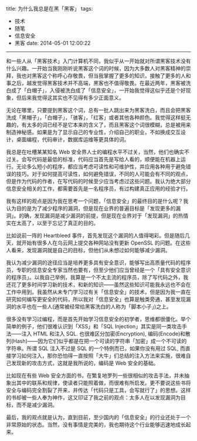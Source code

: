 title: 为什么我总是在黑「黑客」
tags:
  - 技术
  - 随笔
  - 信息安全
  - 黑客
date: 2014-05-01 12:00:22
---

和一些人从「黑客技术」入门计算机不同，我似乎从一开始就对所谓黑客技术没有什么兴趣。一开始当我刚刚听说黑客这个词的时候，因为大多数人对黑客精神的崇拜，我也对黑客这个称呼心存敬畏，但当我掌握了更多的知识，接触了更多的人和事之后，越发觉得黑客技术并不高端，黑客也不值得敬畏。在最近两年，黑客被洗白成了「白帽子」，入侵被洗白成了「信息安全」，一开始我觉得这似乎还是个好现象，但后来我觉得这其实也不见得有多少正面意义。

无论在哪里，只要提到黑客这个词，总有一批人跳出来为黑客洗白，而且会把黑客洗成「黑帽子」，「白帽子」，「骇客」，「红客」或者其他各种颜色。我觉得这样挺无趣的，有太多的词已经不是它本来的含义了，而且黑客这个词很模糊，总是被用来制造神秘感。如果是为了显示自己的专业性，介绍自己的职业，不如换成交互设计，桌面编程，代码审计，数据库运维等更具体的词。

我总是在吐槽某某知名 Web 安全界人士的编程水平不过关，当然，他们也确实不过关。会写代码是最低的标准，代码应当首先是写给人看的，顺便能在机器上运行。无论多么短小的程序，都应当考虑可读性和可维护性，并应用各种用于避免错误的技巧。对于如何提高可读性，如何避免错误，不同的人可能会有不同的观点，但是作为代码的作者，在写代码的时候至少应当考虑过这些问题。我认为绝大部分信息安全相关的工作，都需要首先是一名程序员，有过构建真正应用的经验才行。

我有这样的观点是因为我在思考一个问题，「信息安全」的最终目的是什么呢？我认为目的是为了减少程序的漏洞，但是现在业界的普遍目标是「发现更多的漏洞」。的确，发现漏洞是减少漏洞的前提，但是现在业界对于「发现漏洞」的热情实在太高了，以至于忘记了真正的目的。

比如说前一阵的 Heartbleed 事件，首先发现这个漏洞的人值得喝彩。但是随后几天，就开始有很多人在乌云网上提交各种网站没有更新 OpenSSL 的问题。在这些人看来，发现漏洞就是自己的目标，但他们从未想过如何能够减少漏洞。

我认为减少漏洞的途径应当是培养更多具有安全意识，能够写出高质量代码的程序员，专职的信息安全专家当然也要有，但至少他们应当曾经是一个「具有安全意识的程序员」。以我自己举例，我算是一个不太主流的程序员，除了写代码之外，我还花了更多时间学习新的技术，和新的知识——虽然这些知识可能我永远也不会在工作中用到。我虽然从未专门学习过有关「信息安全」的技术，但是因为我一直在研究如何编写更安全的代码，所以我对「信息安全」也算是触类旁通，甚至发现漏洞的水平也在一些人(通常被经常给黑客洗白的人称为「脚本小子」)之上。

很多没有学习过编程，而是首先开始学习信息安全的初学者，思维都很僵化。举个简单的例子，他们很难认识到「XSS」和「SQL Injection」其实是同一类攻击手法——注入 HTML 和注入 SQL. 也很难区分加密(Encryption), 编码(Encode)和散列(Hash)——因为它们似乎都是在把一个可读的字符串「加密」成一个不可读的字符串。所谓 SQL 注入不过是 SQL 的一个特例而已，如果你没有用过 SQL, 而直接学习如何注入，那你恐怕得一直按照「大牛」们总结的注入方法来实施，很难自己发现新的攻击方式，这就是我所说的，编码是 Web 安全的基础。

比如现在有些 Web 安全方面的书，在繁复地罗列一些很相似的攻击手法，并未抽象出其中的联系和规律，使读者只能照着做，而很难有所启发。更不要说这些书将安全与编码完全割裂了开来，并传达「代码只是工具，会写就行了」的思想。这样的书却被一些人奉为神作，这又印证了我之前的观点：太多人在以发现漏洞为目标，而不是减少漏洞。

最后，我的观点就是认为，直到目前，至少国内的「信息安全」的行业还处于一个非常原始的状态。当然，没有事情是完美的，我也期待这个行业能够迅速地成长起来。